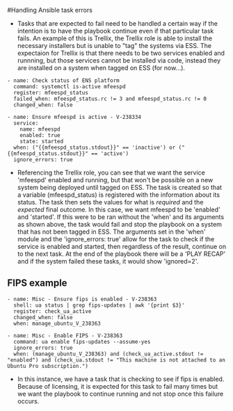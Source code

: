 #Handling Ansible task errors
* Tasks that are expected to fail need to be handled a certain way if the intention is to have the playbook continue even if that particular task fails. An example of this is Trellix, the Trellix role is able to install the necessary installers but is unable to "tag" the systems via ESS. The expectaion for Trellix is that there needs to be two services enabled and runnning, but those services cannot be installed via code, instead they are installed on a system when tagged on ESS (for now...).

```
- name: Check status of ENS platform
  command: systemctl is-active mfeespd
  register: mfeespd_status
  failed_when: mfeespd_status.rc != 3 and mfeespd_status.rc != 0
  changed_when: false

- name: Ensure mfeespd is active - V-238334
  service:
    name: mfeespd
    enabled: true
    state: started
  when: ("{{mfeespd_status.stdout}}" == 'inactive') or ("{{mfeespd_status.stdout}}" == 'active')
  ignore_errors: true
```

* Referencing the Trellix role, you can see that we want the service 'mfeespd' enabled and running, but that won't be possible on a new system being deployed until tagged on ESS. The task is created so that a variable (mfeespd_status) is registered with the information about its status. The task then sets the values for what is *required* and the *expected* final outcome. In this case, we want mfeespd to be 'enabled' and 'started'. If this were to be ran without the 'when' and its arguments as shown above, the task would fail and stop the playbook on a system that has not been tagged in ESS. The arguments set in the 'when' module and the 'ignore_errors: true' allow for the task to check if the service is enabled and started, then regardless of the result, continue on to the next task. At the end of the playbook there will be a 'PLAY RECAP' and if the system failed these tasks, it would show 'ignored=2'.

## FIPS example

```
- name: Misc - Ensure fips is enabled - V-238363
  shell: ua status | grep fips-updates | awk '{print $3}'
  register: check_ua_active
  changed_when: false
  when: manage_ubuntu_V_238363

- name: Misc - Enable FIPS - V-238363
  command: ua enable fips-updates --assume-yes
  ignore_errors: true
  when: (manage_ubuntu_V_238363) and (check_ua_active.stdout != "enabled") and (check_ua.stdout != "This machine is not attached to an Ubuntu Pro subscription.")
```

* In this instance, we have a task that is checking to see if fips is enabled. Because of licensing, it is expected for this task to fail many times but we want the playbook to continue running and not stop once this failure occurs.
